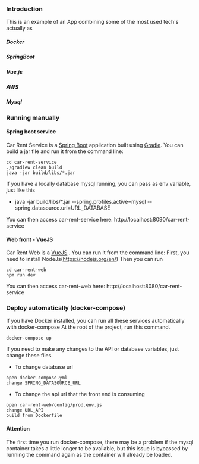 ###  Introduction

This is an example of an App combining some of the most used tech's actually as

##### Docker
##### SpringBoot
##### Vue.js
##### AWS
##### Mysql


###  Running manually

#### Spring boot service
Car Rent Service is a [Spring Boot](https://spring.io/guides/gs/spring-boot) application built using [Gradle](https://spring.io/guides/gs/gradle/). You can build a jar file and run it from the command line:

```
cd car-rent-service
./gradlew clean build
java -jar build/libs/*.jar 
```
If you have a locally database mysql running, you can pass as env variable, just like this
- java -jar build/libs/*.jar --spring.profiles.active=mysql --spring.datasource.url=URL_DATABASE

You can then access car-rent-service here: http://localhost:8090/car-rent-service


#### Web front - VueJS
Car Rent Web is a [VueJS](https://vuejs.org/) . You can run it from the command line:
First, you need to install NodeJs(https://nodejs.org/en/)
Then you can run
```
cd car-rent-web
npm run dev
```
You can then access car-rent-web here: http://localhost:8080/car-rent-service

###  Deploy automatically (docker-compose)
If you have Docker installed, you can run all these services automatically with docker-compose
At the root of the project, run this command.
```
docker-compose up
```
If you need to make any changes to the API or database variables, just change these files.

- To change database url
```
open docker-compose.yml 
change SPRING_DATASOURCE_URL
```
- To change the api url that the front end is consuming
```
open car-rent-web/config/prod.env.js
change URL_API
build from Dockerfile
```

#### Attention
The first time you run docker-compose, there may be a problem if the mysql container takes a little longer to be available, but this issue is bypassed by running the command again as the container will already be loaded.

